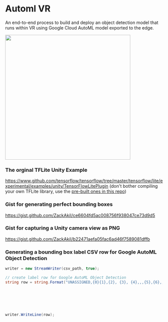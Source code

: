 # Automl VR
An end-to-end process to build and deploy an object detection model that runs within VR using Google Cloud AutoML model exported to the edge.

<img height="400" src="factory.gif">

### The orginal TFLite Unity Example
https://www.github.com/tensorflow/tensorflow/tree/master/tensorflow/lite/experimental/examples/unity/TensorFlowLitePlugin
(don't bother compiling your own TFLite library, use the [pre-built ones in this repo](https://github.com/ZackAkil/automl-vr/tree/master/Unity%20TFLite%20libraries))

### Gist for generating perfect bounding boxes
https://gist.github.com/ZackAkil/ce6604fd5ac008756f938047ce73d9d5

### Gist for capturing a Unity camera view as PNG
https://gist.github.com/ZackAkil/b22471aefa05fac6ad46f7589081dffb

### Generating a bounding box label CSV row for Google AutoML Object Detection
```csharp
writer = new StreamWriter(csv_path, true);

// create label row for Google AutoML Object Detection
string row = string.Format("UNASSIGNED,{0}{1},{2}, {3}, {4},,,{5},{6},,", "BUCKET_LOCATION",
                                                                               file_name,
                                                                               label_name,
                                                                               x_relative_min,
                                                                               y_relative_min,
                                                                               x_relative_max,
                                                                               y_relative_max);
writer.WriteLine(row);
```
